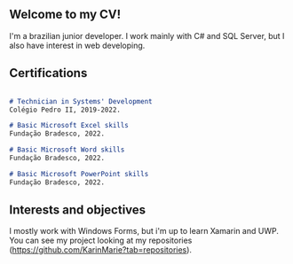 ## Welcome to my CV!

I'm a brazilian junior developer. I work mainly with C# and SQL Server, but I also have interest in web developing.

## Certifications

```markdown

# Technician in Systems' Development
Colégio Pedro II, 2019-2022.

# Basic Microsoft Excel skills
Fundação Bradesco, 2022.

# Basic Microsoft Word skills
Fundação Bradesco, 2022.

# Basic Microsoft PowerPoint skills
Fundação Bradesco, 2022.

```

## Interests and objectives

I mostly work with Windows Forms, but i'm up to learn Xamarin and UWP. You can see my project looking at my repositories (https://github.com/KarinMarie?tab=repositories).
